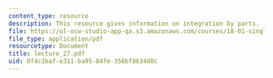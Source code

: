 ```yaml
---
content_type: resource
description: This resource gives information on integration by parts.
file: https://ol-ocw-studio-app-qa.s3.amazonaws.com/courses/18-01-single-variable-calculus-fall-2005/0f4c1bafe311ba9584fe356bf8634d8c_lecture_27.pdf
file_type: application/pdf
resourcetype: Document
title: lecture_27.pdf
uid: 0f4c1baf-e311-ba95-84fe-356bf8634d8c
---
```

